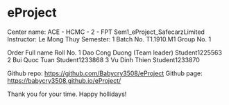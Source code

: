 # eProject
Center name: ACE - HCMC - 2 - FPT
Sem1_eProject_SafecarzLimited
Instructor:	Le Mong Thuy
Semester:	1
Batch No.	T1.1910.M1
Group No.	1

Order	Full name	                    Roll No.
1   	Dao Cong Duong (Team leader)	Student1225563
2	    Bui Quoc Tuan	                Student1233868
3	    Vu Dinh Thien	                Student1233870

Github repo: https://github.com/Babycry3508/eProject
Github page: https://babycry3508.github.io/eProject/

Thank you for your time.
Happy hollidays!
